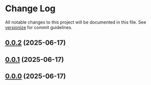 # Change Log

All notable changes to this project will be documented in this file. See [versionize](https://github.com/versionize/versionize) for commit guidelines.

<a name="0.0.2"></a>
## [0.0.2](https://www.github.com/JoaoCrv/Aquila/releases/tag/v0.0.2) (2025-06-17)

<a name="0.0.1"></a>
## [0.0.1](https://www.github.com/JoaoCrv/Aquila/releases/tag/v0.0.1) (2025-06-17)

<a name="0.0.0"></a>
## [0.0.0](https://www.github.com/JoaoCrv/Aquila/releases/tag/v0.0.0) (2025-06-17)

